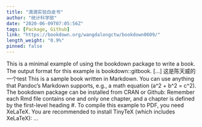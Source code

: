 ```yaml
---
title: "滴滴实验白皮书"
author: "统计科学部"
date: "2020-06-09T07:05:56Z"
tags: [Package, Github]
link: "https://bookdown.org/wangdalongctw/bookdown0609/"
length_weight: "0.9%"
pinned: false
---
```


This is a minimal example of using the bookdown package to write a book. The output format for this example is bookdown::gitbook. [...] 这是陈天威的一个test This is a sample book written in Markdown. You can use anything that Pandoc’s Markdown supports, e.g., a math equation \(a^2 + b^2 = c^2\). The bookdown package can be installed from CRAN or Github: Remember each Rmd file contains one and only one chapter, and a chapter is defined by the first-level heading #. To compile this example to PDF, you need XeLaTeX. You are recommended to install TinyTeX (which includes XeLaTeX): ...
